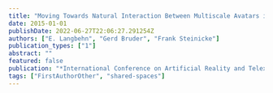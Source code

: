 ```yaml
---
title: "Moving Towards Natural Interaction Between Multiscale Avatars in Multi-User Virtual EnvironmentsfootnoteThis publication received the emphBest Poster Award and the emphBest Poster Audience Award."
date: 2015-01-01
publishDate: 2022-06-27T22:06:27.291254Z
authors: ["E. Langbehn", "Gerd Bruder", "Frank Steinicke"]
publication_types: ["1"]
abstract: ""
featured: false
publication: "*International Conference on Artificial Reality and Telexistence, Eurographics Symposium on Virtual Environments (ICAT-EGVE) (Poster)*"
tags: ["FirstAuthorOther", "shared-spaces"]
---
```


